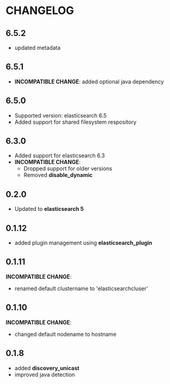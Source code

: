 # CHANGELOG

## 6.5.2

* updated metadata

## 6.5.1

* **INCOMPATIBLE CHANGE**: added optional java dependency

## 6.5.0

* Supported version: elasticsearch 6.5
* Added support for shared filesystem respository

## 6.3.0

* Added support for elasticsearch 6.3
* **INCOMPATIBLE CHANGE**:
  - Dropped support for older versions
  - Removed **disable_dynamic**

## 0.2.0

* Updated to **elasticsearch 5**

## 0.1.12

* added plugin management using **elasticsearch_plugin**

## 0.1.11

**INCOMPATIBLE CHANGE**:
* renamed default clustername to 'elasticsearchcluser'

## 0.1.10

**INCOMPATIBLE CHANGE**:
* changed default nodename to hostname

## 0.1.8

* added **discovery_unicast**
* improved java detection
